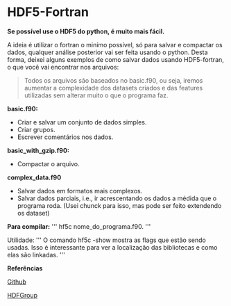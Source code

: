 # HDF5-Fortran

  **Se possível use o HDF5 do python, é muito mais fácil.**

  A ideia é utilizar o fortran o minímo possível, só para salvar e compactar os dados, qualquer
análise posterior vai ser feita usando o python. Desta forma, deixei alguns exemplos de como
salvar dados usando HDF5-fortran, o que você vai encontrar nos arquivos:

> Todos os arquivos são baseados no basic.f90, ou seja, iremos aumentar a complexidade
> dos datasets criados e das features utilizadas sem alterar muito o que o programa faz.

**basic.f90:**

- Criar e salvar um conjunto de dados simples.
- Criar grupos.
- Escrever comentários nos dados.

**basic_with_gzip.f90:**

- Compactar o arquivo.

**complex_data.f90**

- Salvar dados em formatos mais complexos.
- Salvar dados parciais, i.e., ir acrescentando os dados a médida que o programa roda.
(Usei chunck para isso, mas pode ser feito extendendo os dataset)

 **Para compilar:**
'''
  hf5c nome_do_programa.f90.
'''

 Utilidade:
'''
 O comando hf5c -show mostra as flags que estão sendo usadas. Isso é interessante para
ver a localização das bibliotecas e como elas são linkadas. 
'''

**Referências**

[Github](https://github.com/mokus0/hdf5/tree/master/fortran/examples)

[HDFGroup](https://support.hdfgroup.org/HDF5/examples/api-fortran.html)
